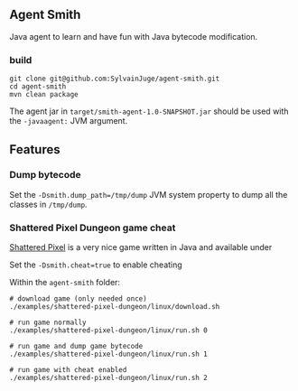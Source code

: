 ## Agent Smith

Java agent to learn and have fun with Java bytecode modification.

### build

```shell
git clone git@github.com:SylvainJuge/agent-smith.git
cd agent-smith
mvn clean package
```

The agent jar in `target/smith-agent-1.0-SNAPSHOT.jar` should be used with the `-javaagent:` JVM argument.

## Features

### Dump bytecode

Set the `-Dsmith.dump_path=/tmp/dump` JVM system property to dump all the classes in `/tmp/dump`.

### Shattered Pixel Dungeon game cheat

[Shattered Pixel](https://github.com/00-Evan/shattered-pixel-dungeon/) is a very nice game written in Java and available under

Set the `-Dsmith.cheat=true` to enable cheating

Within the `agent-smith` folder:

```shell
# download game (only needed once)
./examples/shattered-pixel-dungeon/linux/download.sh

# run game normally
./examples/shattered-pixel-dungeon/linux/run.sh 0

# run game and dump game bytecode
./examples/shattered-pixel-dungeon/linux/run.sh 1

# run game with cheat enabled
./examples/shattered-pixel-dungeon/linux/run.sh 2
```


